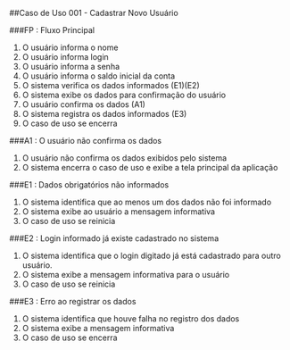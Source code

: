 ##Caso de Uso 001 - Cadastrar Novo Usuário

###FP : Fluxo Principal
1. O usuário informa o nome
2. O usuário informa login
3. O usuário informa a senha 
4. O usuário informa o saldo inicial da conta
5. O sistema verifica os dados informados (E1)(E2) 
6. O sistema exibe os dados para confirmação do usuário
7. O usuário confirma os dados (A1)
8. O sistema registra os dados informados (E3)
9. O caso de uso se encerra

###A1 : O usuário não confirma os dados
1. O usuário não confirma os dados exibidos pelo sistema
2. O sistema encerra o caso de uso e exibe a tela principal da aplicação

###E1 : Dados obrigatórios não informados
1. O sistema identifica que ao menos um dos dados não foi informado
2. O sistema exibe ao usuário a mensagem informativa
3. O caso de uso se reinicia

###E2 : Login informado já existe cadastrado no sistema
1. O sistema identifica que o login digitado já está cadastrado para outro usuário.
2. O sistema exibe a mensagem informativa para o usuário
3. O caso de uso se reinicia

###E3 : Erro ao registrar os dados
1. O sistema identifica que houve falha no registro dos dados
2. O sistema exibe a mensagem informativa
3. O caso de uso se encerra
